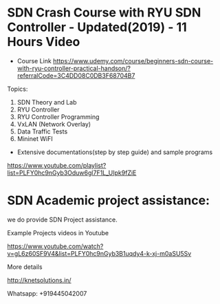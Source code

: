 
# SDN Crash Course with RYU SDN Controller - Updated(2019) - 11 Hours Video
- Course Link
https://www.udemy.com/course/beginners-sdn-course-with-ryu-controller-practical-handson/?referralCode=3C4DD08C0DB3F68704B7

Topics:
1. SDN Theory and Lab
2. RYU Controller
3. RYU Controller Programming
4. VxLAN (Network Overlay)
5. Data Traffic Tests
6. Mininet WiFI

- Extensive documentations(step by step guide) and sample programs

https://www.youtube.com/playlist?list=PLFY0hc9nGyb3Oduw6gl7F1L_UIpk9fZiE
 
# SDN Academic project assistance:

we do provide SDN Project assistance. 

Example Projects videos in Youtube

https://www.youtube.com/watch?v=gL6z60SF9V4&list=PLFY0hc9nGyb3B1uqdy4-k-xj-m0aSU5Sv

More details

http://knetsolutions.in/

Whatsapp: +919445042007

